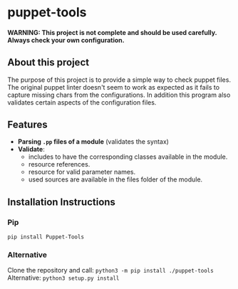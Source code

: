 # puppet-tools
#### WARNING: This project is not complete and should be used carefully. Always check your own configuration.

## About this project
The purpose of this project is to provide a simple way to check puppet files. The original puppet linter doesn't seem to work as expected as it fails to capture missing chars from the configurations.
In addition this program also validates certain aspects of the configuration files.

## Features
- **Parsing `.pp` files of a module** (validates the syntax)
- **Validate**:
   - includes to have the corresponding classes available in the module.
   - resource references.
   - resource for valid parameter names.
   - used sources are available in the files folder of the module.

## Installation Instructions
### Pip
`pip install Puppet-Tools`

### Alternative
Clone the repository and call: `python3 -m pip install ./puppet-tools`  
Alternative: `python3 setup.py install`
